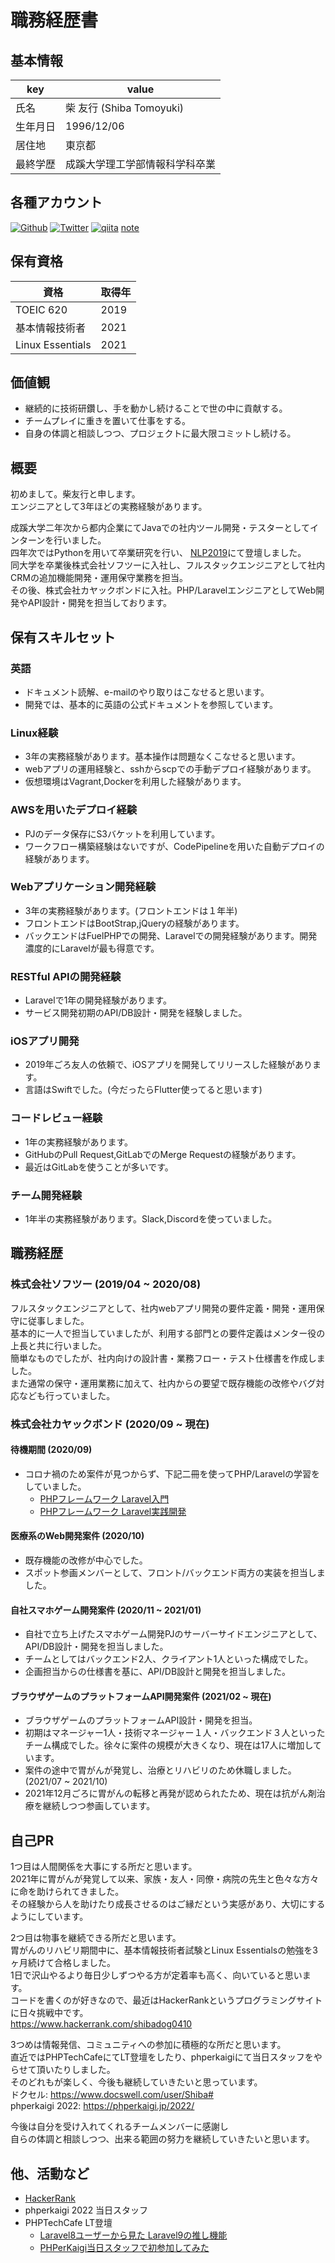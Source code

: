 # 職務経歴書

## 基本情報

| key | value |
| --- | --- |
| 氏名 | 柴 友行 (Shiba Tomoyuki) |
| 生年月日 | 1996/12/06 |
| 居住地 | 東京都 |
| 最終学歴 | 成蹊大学理工学部情報科学科卒業 |

## 各種アカウント
<p>
<a href="https://github.com/shibadog0410" target="_blank"><img alt="Github" src="https://img.shields.io/badge/shibadog0410-%2312100E.svg?&style=flat-square&logo=Github&logoColor=white" /></a>
<a href="https://twitter.com/Shiba__GG" target="_blank"><img alt="Twitter" src="https://img.shields.io/badge/@Shiba__GG-%231DA1F2.svg?&style=flat-square&logo=twitter&logoColor=white" /></a>
<a href="https://qiita.com/shiba0410" target="_blank"><img alt="qiita" src="https://img.shields.io/badge/shiba0410-55C500.svg?&style=flat-square&logo=qiita&logoColor=white" /></a>
<a href="https://note.com/shiba1206" target="_blank">note</a>
</p>


## 保有資格

| 資格 | 取得年 |
| --- | --- |
| TOEIC 620 | 2019 |
| 基本情報技術者 | 2021 |
| Linux Essentials | 2021 |


## 価値観

- 継続的に技術研鑽し、手を動かし続けることで世の中に貢献する。
- チームプレイに重きを置いて仕事をする。
- 自身の体調と相談しつつ、プロジェクトに最大限コミットし続ける。


## 概要

初めまして。柴友行と申します。  
エンジニアとして3年ほどの実務経験があります。

成蹊大学二年次から都内企業にてJavaでの社内ツール開発・テスターとしてインターンを行いました。  
四年次ではPythonを用いて卒業研究を行い、 [NLP2019](https://onl.la/UAm4gVm)にて登壇しました。   
同大学を卒業後株式会社ソフツーに入社し、フルスタックエンジニアとして社内CRMの追加機能開発・運用保守業務を担当。  
その後、株式会社カヤックボンドに入社。PHP/LaravelエンジニアとしてWeb開発やAPI設計・開発を担当しております。  

## 保有スキルセット

### 英語
- ドキュメント読解、e-mailのやり取りはこなせると思います。
- 開発では、基本的に英語の公式ドキュメントを参照しています。

### Linux経験
- 3年の実務経験があります。基本操作は問題なくこなせると思います。
- webアプリの運用経験と、sshからscpでの手動デプロイ経験があります。
- 仮想環境はVagrant,Dockerを利用した経験があります。

### AWSを用いたデプロイ経験
- PJのデータ保存にS3バケットを利用しています。
- ワークフロー構築経験はないですが、CodePipelineを用いた自動デプロイの経験があります。

### Webアプリケーション開発経験
- 3年の実務経験があります。(フロントエンドは１年半)
- フロントエンドはBootStrap,jQueryの経験があります。
- バックエンドはFuelPHPでの開発、Laravelでの開発経験があります。開発濃度的にLaravelが最も得意です。

### RESTful APIの開発経験
- Laravelで1年の開発経験があります。
- サービス開発初期のAPI/DB設計・開発を経験しました。

### iOSアプリ開発
- 2019年ごろ友人の依頼で、iOSアプリを開発してリリースした経験があります。
- 言語はSwiftでした。(今だったらFlutter使ってると思います)

### コードレビュー経験
- 1年の実務経験があります。
- GitHubのPull Request,GitLabでのMerge Requestの経験があります。
- 最近はGitLabを使うことが多いです。

### チーム開発経験
- 1年半の実務経験があります。Slack,Discordを使っていました。


## 職務経歴

### 株式会社ソフツー (2019/04 ~ 2020/08)

フルスタックエンジニアとして、社内webアプリ開発の要件定義・開発・運用保守に従事しました。  
基本的に一人で担当していましたが、利用する部門との要件定義はメンター役の上長と共に行いました。  
簡単なものでしたが、社内向けの設計書・業務フロー・テスト仕様書を作成しました。  
また通常の保守・運用業務に加えて、社内からの要望で既存機能の改修やバグ対応なども行っていました。  

### 株式会社カヤックボンド (2020/09 ~ 現在)
#### 待機期間 (2020/09)

- コロナ禍のため案件が見つからず、下記二冊を使ってPHP/Laravelの学習をしていました。
   - [PHPフレームワーク Laravel入門](https://www.amazon.co.jp/dp/4798052582/ref=cm_sw_r_tw_dp_HX3N599Z74X04S6EHXKQ) 
   - [PHPフレームワーク Laravel実践開発](https://www.amazon.co.jp/dp/4798059072/ref=cm_sw_r_tw_dp_RG0QPAV1V39TSA6SF53Z)

#### 医療系のWeb開発案件 (2020/10)

- 既存機能の改修が中心でした。
- スポット参画メンバーとして、フロント/バックエンド両方の実装を担当しました。

#### 自社スマホゲーム開発案件 (2020/11 ~ 2021/01)

- 自社で立ち上げたスマホゲーム開発PJのサーバーサイドエンジニアとして、API/DB設計・開発を担当しました。
- チームとしてはバックエンド2人、クライアント1人といった構成でした。
- 企画担当からの仕様書を基に、API/DB設計と開発を担当しました。

#### ブラウザゲームのプラットフォームAPI開発案件 (2021/02 ~ 現在)
- ブラウザゲームのプラットフォームAPI設計・開発を担当。
- 初期はマネージャー1人・技術マネージャー１人・バックエンド３人といったチーム構成でした。徐々に案件の規模が大きくなり、現在は17人に増加しています。
- 案件の途中で胃がんが発覚し、治療とリハビリのため休職しました。(2021/07 ~ 2021/10)
- 2021年12月ごろに胃がんの転移と再発が認められたため、現在は抗がん剤治療を継続しつつ参画しています。

## 自己PR

1つ目は人間関係を大事にする所だと思います。  
2021年に胃がんが発覚して以来、家族・友人・同僚・病院の先生と色々な方々に命を助けられてきました。  
その経験から人を助けたり成長させるのはご縁だという実感があり、大切にするようにしています。  

2つ目は物事を継続できる所だと思います。  
胃がんのリハビリ期間中に、基本情報技術者試験とLinux Essentialsの勉強を3ヶ月続けて合格しました。  
1日で沢山やるより毎日少しずつやる方が定着率も高く、向いていると思います。  
コードを書くのが好きなので、最近はHackerRankというプログラミングサイトに日々挑戦中です。  
https://www.hackerrank.com/shibadog0410

3つめは情報発信、コミュニティへの参加に積極的な所だと思います。  
直近ではPHPTechCafeにてLT登壇をしたり、phperkaigiにて当日スタッフをやらせて頂いたりしました。  
そのどれもが楽しく、今後も継続していきたいと思っています。  
ドクセル: https://www.docswell.com/user/Shiba#  
phperkaigi 2022: https://phperkaigi.jp/2022/  

今後は自分を受け入れてくれるチームメンバーに感謝し  
自らの体調と相談しつつ、出来る範囲の努力を継続していきたいと思います。  

## 他、活動など
- [HackerRank](https://www.hackerrank.com/shibadog0410)
- phperkaigi 2022 当日スタッフ
- PHPTechCafe LT登壇 
   - [Laravel8ユーザーから見た Laravel9の推し機能](https://www.docswell.com/s/Shiba/ZMY7GZ-2022-03-30-190057)
   - [PHPerKaigi当日スタッフで初参加してみた](https://www.docswell.com/s/Shiba/5613PZ-2022-04-19-193205)

